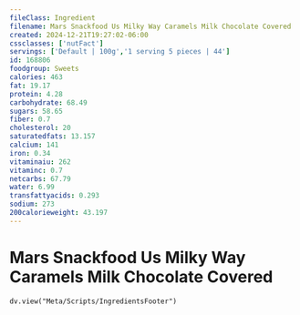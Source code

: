 ```yaml
---
fileClass: Ingredient
filename: Mars Snackfood Us Milky Way Caramels Milk Chocolate Covered
created: 2024-12-21T19:27:02-06:00
cssclasses: ['nutFact']
servings: ['Default | 100g','1 serving 5 pieces | 44']
id: 168806
foodgroup: Sweets
calories: 463
fat: 19.17
protein: 4.28
carbohydrate: 68.49
sugars: 58.65
fiber: 0.7
cholesterol: 20
saturatedfats: 13.157
calcium: 141
iron: 0.34
vitaminaiu: 262
vitaminc: 0.7
netcarbs: 67.79
water: 6.99
transfattyacids: 0.293
sodium: 273
200calorieweight: 43.197
---
```


# Mars Snackfood Us Milky Way Caramels Milk Chocolate Covered

```dataviewjs
dv.view("Meta/Scripts/IngredientsFooter")
```